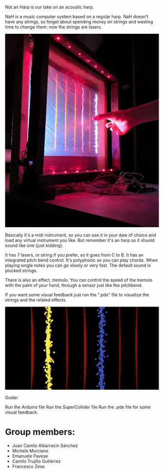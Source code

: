 

Not an Harp is our take on an acoustic harp.

NaH is a music computer system based on a regular harp. 
NaH doesn't have any strings, so forget about spending money on strings and wasting time to change them: now the strings are lasers. 

![](./gitImages/cms.png)

Basically it's a midi instrument, so you can use it in your daw of choice and load any virtual instrument you like. But remember it's an harp so it shuold sound like one (just kidding).

It has 7 lasers, or string if you prefer, so it goes from C to B.
It has an integrated pitch bend control.
It's polyphonic so you can play chords. 
When playing single notes you can go slowly or very fast. 
The default sound is plucked strings. 

There is also an effect, tremolo. 
You can control the speed of the tremolo with the palm of your hand, through a sensor just like the pitchbend. 

If you want some visual feedback just run the ".pde" file to visualize the strings and the related effects. 

![](./gitImages/processing.png)

Guide: 

Run the Arduino file 
Run the SuperCollider file
Run the .pde file for some visual feedback. 



 # Group members:
- Juan Camilo Albarracín Sánchez
- Michele Murciano
- Emanuele Pavese
- Camilo Trujillo Gutiérrez
- Francesco Zese
